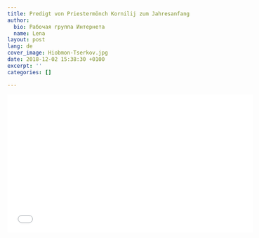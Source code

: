 ```yaml
---
title: Predigt von Priestermönch Kornilij zum Jahresanfang
author:
  bio: Рабочая группа Интернета
  name: Lena
layout: post
lang: de
cover_image: Hiobmon-Tserkov.jpg
date: 2018-12-02 15:38:30 +0100
excerpt: ''
categories: []

---
```

<iframe width="560" height="315" src="[https://www.youtube.com/embed/zlWhabQYvD4](https://www.youtube.com/embed/zlWhabQYvD4 "https://www.youtube.com/embed/zlWhabQYvD4")" frameborder="0" allow="accelerometer; autoplay; encrypted-media; gyroscope; picture-in-picture" allowfullscreen></iframe>